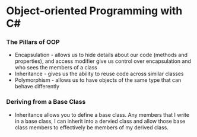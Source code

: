 # Object-oriented Programming with C#

### The Pillars of OOP
* Encapsulation - allows us to hide details about our code (methods and properties), and access modifier give us control over encapsulation and who sees the members of a class
* Inheritance - gives us the ability to reuse code across similar classes
* Polymorphism - allows us to have objects of the same type that can behave differently

### Deriving from a Base Class
* Inheritance allows you to define a base class. Any members that I write in a base class, I can inherit into a dervied class and allow those base class members to effectively be members of my derived class.